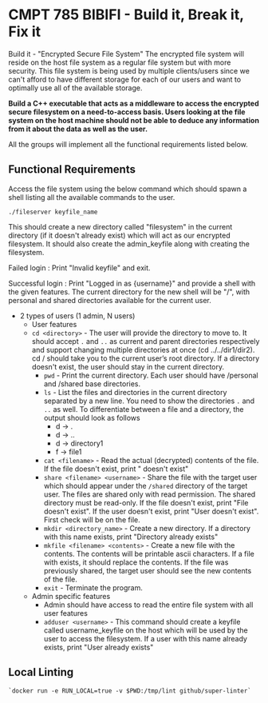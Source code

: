 # CMPT 785 BIBIFI - Build it, Break it, Fix it

Build it - "Encrypted Secure File System"
The encrypted file system will reside on the host file system as a regular file system but with more security. This file
system is being used by multiple clients/users since we can't afford to have different storage for each of our users and
want to optimally use all of the available storage.

<b>Build a C++ executable that acts as a middleware to access the encrypted secure filesystem on a need-to-access basis.
Users looking at the file system on the host machine should not be able to deduce any information from it about the data
as well as the user. </b>

All the groups will implement all the functional requirements listed below.

## Functional Requirements

Access the file system using the below command which should spawn a shell listing all the available commands to the
user.

`./fileserver keyfile_name`

This should create a new directory called "filesystem" in the current directory (if it doesn't already exist) which will
act as our encrypted filesystem. It should also create the admin_keyfile along with creating the filesystem.

Failed login : Print "Invalid keyfile" and exit.

Successful login : Print "Logged in as {username}" and provide a shell with the given features. The current directory
for the new shell will be "/", with personal and shared directories available for the current user.

- 2 types of users (1 admin, N users)
    - User features
    - `cd <directory>`   - The user will provide the directory to move to. It should accept `.` and `..` as current and
      parent directories respectively and support changing multiple directories at once (cd ../../dir1/dir2). cd /
      should take you to the current user’s root directory. If a directory doesn't exist, the user should stay in the
      current directory.
        - `pwd`   - Print the current directory. Each user should have /personal and /shared base directories.
        - `ls`   - List the files and directories in the current directory separated by a new line. You need to show the
          directories `.` and `..` as well. To differentiate between a file and a directory, the output should look as
          follows
            - d -> .
            - d -> ..
            - d -> directory1
            - f -> file1
        - `cat <filename>`   - Read the actual (decrypted) contents of the file. If the file doesn't exist,
          print "<filename> doesn't exist"
        - `share <filename> <username>`   - Share the file with the target user which should appear under the `/shared`
          directory of the target user. The files are shared only with read permission. The shared directory must be
          read-only. If the file doesn't exist, print "File <filename> doesn't exist". If the user doesn't exist,
          print "User <username> doesn't exist". First check will be on the file.
        - `mkdir <directory_name>`   - Create a new directory. If a directory with this name exists, print "Directory
          already exists"
        - `mkfile <filename> <contents>`   - Create a new file with the contents. The contents will be printable ascii
          characters. If a file with <filename> exists, it should replace the contents. If the file was previously
          shared, the target user should see the new contents of the file.
        - `exit`   - Terminate the program.
    - Admin specific features
        - Admin should have access to read the entire file system with all user features
        - `adduser <username>`  - This command should create a keyfile called username_keyfile on the host which will be
          used by the user to access the filesystem. If a user with this name already exists, print "User <username>
          already exists"

## Local Linting

    `docker run -e RUN_LOCAL=true -v $PWD:/tmp/lint github/super-linter`
